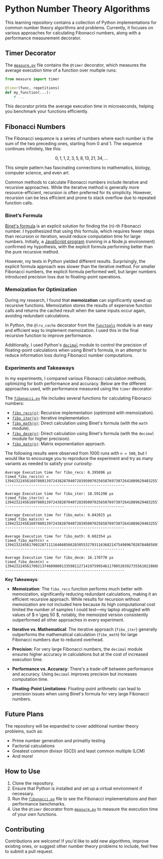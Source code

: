 # Python Number Theory Algorithms

This learning repository contains a collection of Python implementations for common number theory algorithms and problems. Currently, it focuses on various approaches for calculating Fibonacci numbers, along with a performance measurement decorator.

## Timer Decorator

The [`measure.py`](./measure.py) file contains the `@timer` decorator, which measures the average execution time of a function over multiple runs:

```python
from measure import timer

@timer(func, repetitions)
def my_function(...):
    # ...
```

This decorator prints the average execution time in microseconds, helping you benchmark your functions efficiently.

## Fibonacci Numbers

The Fibonacci sequence is a series of numbers where each number is the sum of the two preceding ones, starting from 0 and 1. The sequence continues infinitely, like this:

$$ 0, 1, 1, 2, 3, 5, 8, 13, 21, 34, \dots $$

This simple pattern has fascinating connections to mathematics, biology, computer science, and even art.

Common methods to calculate Fibonacci numbers include iterative and recursive approaches. While the iterative method is generally more resource-efficient, recursion is often preferred for its simplicity. However, recursion can be less efficient and prone to stack overflow due to repeated function calls. 

### Binet’s Formula

[Binet's formula](https://en.wikipedia.org/wiki/Fibonacci_sequence#Closed-form_expression) is an explicit solution for finding the \(n\)-th Fibonacci number. I hypothesized that using this formula, which requires fewer steps than recursion or iteration, would reduce computation time for large numbers. Initially, a [JavaScript program](https://github.com/fcortesbio/algorithms/blob/main/fibonacci.js) (running in a Node.js environment) confirmed my hypothesis, with the explicit formula performing better than the pure recursive method.

However, my tests in Python yielded different results. Surprisingly, the explicit formula approach was slower than the iterative method. For smaller Fibonacci numbers, the explicit formula performed well, but larger numbers introduced precision loss due to floating-point operations.

### Memoization for Optimization

During my research, I found that **memoization** can significantly speed up recursive functions. Memoization stores the results of expensive function calls and returns the cached result when the same inputs occur again, avoiding redundant calculations.

In Python, the `@lru_cache` decorator from the [`functools`](https://docs.python.org/3/library/functools.html) module is an easy and efficient way to implement memoization. I used this in the final recursive function to improve performance.

Additionally, I used Python's [`decimal`](https://docs.python.org/3/library/decimal.html) module to control the precision of floating-point calculations when using Binet's formula, in an attempt to reduce information loss during Fibonacci number computations.

### Experiments and Takeaways

In my experiments, I compared various Fibonacci calculation methods, optimizing for both performance and accuracy. Below are the different approaches used, with performance measured using the `timer` decorator:

The [`fibonacci.py`](./fibonacci.py) file includes several functions for calculating Fibonacci numbers:

* [`fibo_recs(n)`](./fibonacci.py#L12): Recursive implementation (optimized with memoization).
* [`fibo_iter(n)`](./fibonacci.py#L34): Iterative implementation.
* [`fibo_math(n)`](./fibonacci.py#L58): Direct calculation using Binet's formula (with the `math` module).
* [`fibo_decm(n)`](./fibonacci.py#L85): Direct calculation using Binet's formula (with the `decimal` module for higher precision).
* [`fibo_matx(n)`](./fibonacci.py#L113): Matrix exponentiation approach.

The following results were observed from 1000 runs with `n = 500`, but I would like to encourage you to reproduce the experiment and try as many variants as needed to satisfy your curiosity:

``` python3.13 fibonacci.py
Average Execution time for fibo_recs: 0.395896 µs
timed_fibo_recs(n) = 139423224561697880139724382870407283950070256587697307264108962948325571622863290691557658876222521294125
-------------------------------------------------------

Average Execution time for fibo_iter: 18.591298 µs
timed_fibo_iter(n) = 139423224561697880139724382870407283950070256587697307264108962948325571622863290691557658876222521294125
-------------------------------------------------------

Average Execution time for fibo_matx: 9.842015 µs
timed_fibo_matx(n) = 139423224561697880139724382870407283950070256587697307264108962948325571622863290691557658876222521294125
-------------------------------------------------------

Average Execution time for fibo_math: 0.602354 µs
timed_fibo_math(n) = 139423224561700228711116466856628305532793116368214754989670287848858933271320300167384646404854199091200
-------------------------------------------------------

Average Execution time for fibo_decm: 16.170770 µs
timed_fibo_decm(n) = 139423224561700213746098001335981127141975995461170052039273556102288684192412160681502933644886486015484
-------------------------------------------------------
```

**Key Takeaways**:

- **Memoization**: The `fibo_recs` function performs much better with memoization, significantly reducing redundant calculations, making it an efficient recursive approach. While results for recursion without memoization are not included here because its high computational cost limited the number of samples I could test—my laptop struggled with values of $ n \geq 50 $, notably, the memoized version consistently outperformed all other approaches in every experiment.  

- **Iterative vs. Mathematical**: The iterative approach (`fibo_iter`) generally outperforms the mathematical calculation (`fibo_math`) for large Fibonacci numbers due to reduced overhead.

- **Precision**: For very large Fibonacci numbers, the `decimal` module ensures higher accuracy in calculations but at the cost of increased execution time.

- **Performance vs. Accuracy**: There's a trade-off between performance and accuracy. Using `Decimal` improves precision but increases computation time.

- **Floating-Point Limitations**: Floating-point arithmetic can lead to precision issues when using Binet's formula for very large Fibonacci numbers.

## Future Plans

The repository will be expanded to cover additional number theory problems, such as:

- Prime number generation and primality testing
- Factorial calculations
- Greatest common divisor (GCD) and least common multiple (LCM)
- And more!

## How to Use

1. Clone the repository.
2. Ensure that Python is installed and set up a virtual environment if necessary.
3. Run the [`fibonacci.py`](./fibonacci.py) file to see the Fibonacci implementations and their performance benchmarks.
4. Use the `@timer` decorator from [`measure.py`](./measure.py) to measure the execution time of your own functions.

## Contributing

Contributions are welcome! If you'd like to add new algorithms, improve existing ones, or suggest other number theory problems to include, feel free to submit a pull request.